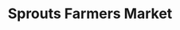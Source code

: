 ---
title: "Sprouts Farmers Market"
url: /tampa/sprouts-farmers-market-west-7th-avenue/
shop: Supermarkt
---